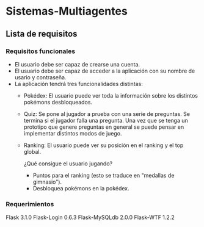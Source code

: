 # Sistemas-Multiagentes
## Lista de requisitos 
### Requisitos funcionales
- El usuario debe ser capaz de crearse una cuenta.
- El usuario debe ser capaz de acceder a la aplicación con su nombre de usario y contraseña.
- La aplicación tendrá tres funcionalidades distintas:
  - Pokédex: El usuario puede ver toda la información sobre los distintos pokémons desbloqueados.
  - Quiz: Se pone al jugador a prueba con una serie de preguntas. Se termina si el jugador falla una pregunta. Una vez que se tenga un prototipo que genere preguntas en general se puede pensar en implementar distintos modos de juego.
  - Ranking: El usuario puede ver su posición en el ranking y el top global.
  
    ¿Qué consigue el usuario jugando?
    - Puntos para el ranking (esto se traduce en "medallas de gimnasio").
    - Desbloquea pokémons en la pokédex.


### Requerimientos
Flask         3.1.0
Flask-Login   0.6.3
Flask-MySQLdb 2.0.0
Flask-WTF     1.2.2
